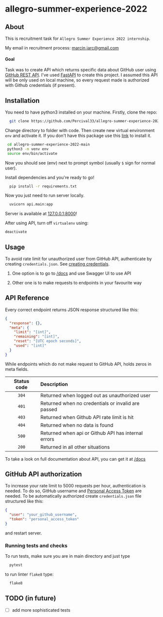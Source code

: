 # allegro-summer-experience-2022

## About

This is recruitment task for `Allegro Summer Experience 2022 internship`.

My email in recruitment process: [marcin.jarc@gmail.com](mailto:marcin.jarc@gmail.com)

#### Goal

Task was to create API which returns specific data about GitHub user using [GitHub REST API](https://docs.github.com/en/rest).
I've used [FastAPI](https://fastapi.tiangolo.com/) to create this project. I assumed this API will be only used on local machine, so every request made is authorized with Github credentials (if present).

## Installation

You need to have python3 installed on your machine. Firstly, clone the repo:

```bash
  git clone https://github.com/Percival33/allegro-summer-experience-2022.git
```

Change directory to folder with code. Then create new virtual environment `env` and activate it. If you don't have this package use this [link](https://packaging.python.org/en/latest/guides/installing-using-pip-and-virtual-environments/) to install it.

```bash
 cd allegro-summer-experience-2022-main
 python3 -m venv env
 source env/bin/activate
```

Now you should see (env) next to prompt symbol (usually `$` sign for normal user).

Install dependencies and you're ready to go!

```bash
  pip install -r requirements.txt
```

Now you just need to run server locally.

```bash
  uvicorn api.main:app
```

Server is available at [127.0.0.1:8000](http://127.0.0.1:8000)!

After using API, turn off `virtualenv` using:

```bash
deactivate
```

## Usage

To avoid rate limit for unauthorized user from GitHub API, authenticate by creating `credentials.json`. See [creating credentials](#github-api-authorization).

1. One option is to go to [/docs](http://127.0.0.1:8000/docs) and use Swagger UI to use API

2. Other one is to make requests to endpoints in your favourite way

## API Reference

Every correct endpoint returns JSON response structured like this:

```json
{
  "response": {},
  "meta": {
    "limit": "[int]",
    "remaining": "[int]",
    "reset": "[UTC epoch seconds]",
    "used": "[int]"
  }
}
```

While endpoints which do not make request to GitHub API, holds zeros in meta fields.

| Status code | Description                                         |
| :---------: | :-------------------------------------------------- |
|    `304`    | Returned when logged out as unauthorized user       |
|    `401`    | Returned when no credentials or invalid are passed  |
|    `403`    | Returned when Github API rate limit is hit          |
|    `404`    | Returned when no data is found                      |
|    `500`    | Returned when api or Github API has internal errors |
|    `200`    | Returned in all other situations                    |

To take a look on full documentation about API, you can get it at [/docs](http://127.0.0.1:8000/docs)

## GitHub API authorization

To increase your rate limit to 5000 requests per hour, authentication is needed. To do so, GitHub username and [Personal Access Token](https://docs.github.com/en/authentication/keeping-your-account-and-data-secure/creating-a-personal-access-token) are needed. To be automatically authorized create `credentials.json` file structured like this:

```json
{
  "user": "your_github_username",
  "token": "personal_access_token"
}
```

and restart server.

### Running tests and checks

To run tests, make sure you are in main directory and just type

```bash
  pytest
```

to run linter `flake8` type:

```bash
  flake8
```

## TODO (in future)

- [ ] add more sophisticated tests
